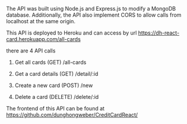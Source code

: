 The API was built using Node.js and Express.js to modify a MongoDB database.
Additionally, the API also implement CORS to allow calls from localhost at the same origin.

This API is deployed to Heroku and can access by url
https://dh-react-card.herokuapp.com/all-cards

there are 4 API calls
1. Get all cards (GET)
/all-cards

2. Get a card details (GET)
/detail/:id

3. Create a new card (POST)
/new

4. Delete a card (DELETE)
/delete/:id

The frontend of this API can be found at https://github.com/dunghongweber/CreditCardReact/
